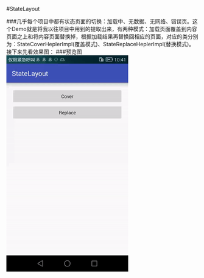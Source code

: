 #StateLayout

###几乎每个项目中都有状态页面的切换：加载中、无数据、无网络、错误页。这个Demo就是将我以往项目中用到的提取出来，有两种模式：加载页面覆盖到内容页面之上和将内容页面替换掉，根据加载结果再替换回相应的页面，对应的类分别为：StateCoverHeplerImpl(覆盖模式)、StateReplaceHeplerImpl(替换模式)。接下来先看效果图：
###预览图
![enter description here][1]


  [1]: https://github.com/Apeplan/StateLayout/blob/master/screenshot/screenshot.gif
  
  
